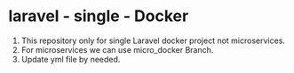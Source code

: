 # laravel - single - Docker
1. This repository only for single Laravel docker project not microservices.
2. For microservices we can use micro_docker Branch.
3. Update yml file by needed.
